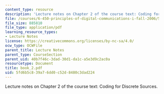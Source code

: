 ```yaml
---
content_type: resource
description: 'Lecture notes on Chapter 2 of the course text: Coding for Discrete Sources.'
file: /courses/6-450-principles-of-digital-communications-i-fall-2006/5fd6b5c839a76dd0c52d8480c3dad224_book_2.pdf
file_size: 885810
file_type: application/pdf
learning_resource_types:
- Lecture Notes
license: https://creativecommons.org/licenses/by-nc-sa/4.0/
ocw_type: OCWFile
parent_title: Lecture Notes
parent_type: CourseSection
parent_uid: 40b7f46c-3dad-30d1-da1c-a5e3d9c2ac0a
resourcetype: Document
title: book_2.pdf
uid: 5fd6b5c8-39a7-6dd0-c52d-8480c3dad224
---
```

Lecture notes on Chapter 2 of the course text: Coding for Discrete Sources.